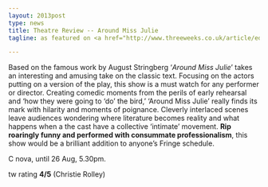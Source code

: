 ```yaml
---
layout: 2013post
type: news
title: Theatre Review -- Around Miss Julie
tagline: as featured on <a href="http://www.threeweeks.co.uk/article/ed2013-theatre-review-around-miss-julie-hopegrown-productions/">Three Weeks Edinburgh</a>

---
```


Based on the famous work by August Stringberg ‘*Around Miss Julie*’ takes an interesting and amusing take on the classic text. Focusing on the actors putting on a version of the play, this show is a must watch for any performer or director. Creating comedic moments from the perils of early rehearsal and ‘how they were going to ‘do’ the bird,’ ‘Around Miss Julie’ really finds its mark with hilarity and moments of poignance. Cleverly interlaced scenes leave audiences wondering where literature becomes reality and what happens when a the cast have a collective ‘intimate’ movement. **Rip roaringly funny and performed with consummate professionalism**, this show would be a brilliant addition to anyone’s Fringe schedule.

C nova, until 26 Aug, 5.30pm.

tw rating **4/5**  (Christie Rolley)
